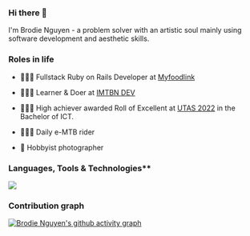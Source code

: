 ### Hi there 👋

I'm Brodie Nguyen - a problem solver with an artistic soul mainly using software development and aesthetic skills.

### Roles in life

- 👨🏻‍💻 Fullstack Ruby on Rails Developer at [Myfoodlink](https://myfoodlink.com.au/)

- 🧑🏻‍🔬 Learner & Doer at [IMTBN DEV](https://imtbn.com/)

- 👨🏻‍🎓 High achiever awarded Roll of Excellent at [UTAS 2022](https://www.utas.edu.au/__data/assets/pdf_file/0006/1631841/Roll-of-Excellence-CoSE-Dec-2022.pdf) in the Bachelor of ICT.

- 🚵🏻‍♂️ Daily e-MTB rider

- 📸 Hobbyist photographer

### Languages, Tools & Technologies**
<p align="left">
  <img src="https://skillicons.dev/icons?i=ruby,rails,mongodb,postgres,flutter,javascript,vue,vite,svelte,figma,ps&theme=dark" />
</p>


### Contribution graph
[![Brodie Nguyen's github activity graph](https://github-readme-activity-graph.vercel.app/graph?username=brodienguyen&area=true&hide_border=true&theme=github-compact)]([https://github.com/brodienguyen/](https://github-readme-activity-graph.vercel.app/graph?username=brodienguyen&area=true&hide_border=true&theme=github-compact))

<!--
| <img align="center" src="https://github-readme-stats.vercel.app/api?username=brodienguyen&show_icons=true&include_all_commits=true&theme=buefy&hide_border=true" alt="Brodie Nguyen's github stats" /> | <img align="center" src="https://github-readme-stats.vercel.app/api/top-langs/?username=brodienguyen&layout=compact&theme=buefy&hide_border=true" /> |
| ------------- | ------------- |
-->
